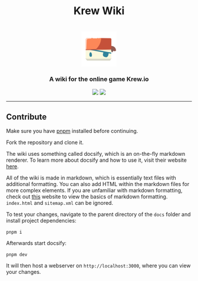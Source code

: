 <h1 align="center">Krew Wiki</h1>

<h1 align="center">
    <img src="./docs/assets/img/logos/favicon.png" align="center" />
</h1>

<h3 align="center">A wiki for the online game Krew.io</h3>

<p align="center">
    <img src="https://img.shields.io/github/contributors/Krew-io/Wiki?style=for-the-badge&color=f26248">
    <img src="https://img.shields.io/github/last-commit/Krew-io/Wiki?style=for-the-badge&color=f26248">
</p>

---

## Contribute
Make sure you have [pnpm](https://pnpm.io) installed before continuing.

Fork the repository and clone it.

The wiki uses something called docsify, which is an on-the-fly markdown renderer. To learn more about docsify and how to use it, visit their website [here](https://docsify.js.org/#/).

All of the wiki is made in markdown, which is essentially text files with additional formatting. You can also add HTML within the markdown files for more complex elements. If you are unfamiliar with markdown formatting, check out [this](https://www.markdownguide.org/cheat-sheet/) website to view the basics of markdown formatting. `index.html` and `sitemap.xml` can be ignored.

To test your changes, navigate to the parent directory of the `docs` folder and install project dependencies:
```
pnpm i
```

Afterwards start docsify:
```
pnpm dev
```

It will then host a webserver on `http://localhost:3000`, where you can view your changes.
